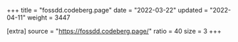 +++
title = "fossdd.codeberg.page"
date = "2022-03-22"
updated = "2022-04-11"
weight = 3447

[extra]
source = "https://fossdd.codeberg.page/"
ratio = 40
size = 3
+++
